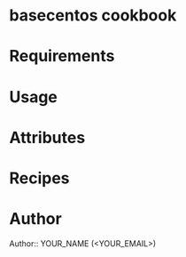 # basecentos cookbook

# Requirements

# Usage

# Attributes

# Recipes

# Author

Author:: YOUR_NAME (<YOUR_EMAIL>)
